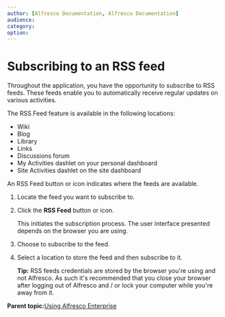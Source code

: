 ```yaml
---
author: [Alfresco Documentation, Alfresco Documentation]
audience: 
category: 
option: 
---
```


# Subscribing to an RSS feed

Throughout the application, you have the opportunity to subscribe to RSS feeds. These feeds enable you to automatically receive regular updates on various activities.

The RSS Feed feature is available in the following locations:

-   Wiki
-   Blog
-   Library
-   Links
-   Discussions forum
-   My Activities dashlet on your personal dashboard
-   Site Activities dashlet on the site dashboard

An RSS Feed button or icon indicates where the feeds are available.

1.  Locate the feed you want to subscribe to.

2.  Click the **RSS Feed** button or icon.

    This initiates the subscription process. The user interface presented depends on the browser you are using.

3.  Choose to subscribe to the feed.

4.  Select a location to store the feed and then subscribe to it.

    **Tip:** RSS feeds credentials are stored by the browser you're using and not Alfresco. As such it's recommended that you close your browser after logging out of Alfresco and / or lock your computer while you're away from it.


**Parent topic:**[Using Alfresco Enterprise](../topics/sh-uh-welcome.md)

